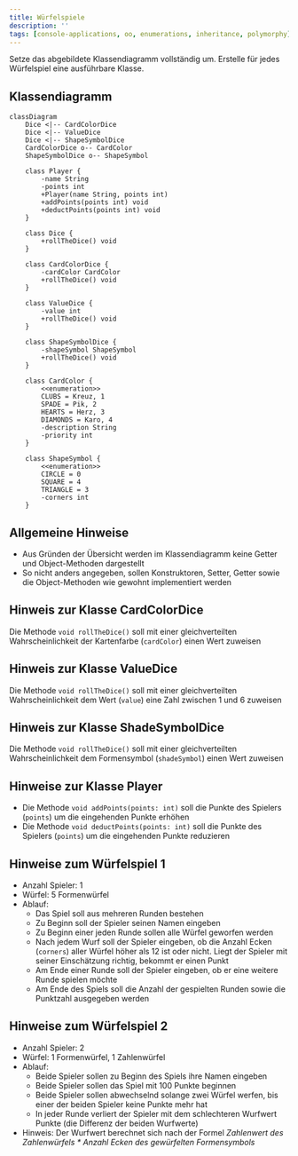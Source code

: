 ```yaml
---
title: Würfelspiele
description: ''
tags: [console-applications, oo, enumerations, inheritance, polymorphy]
---
```


Setze das abgebildete Klassendiagramm vollständig um. Erstelle für jedes
Würfelspiel eine ausführbare Klasse.

## Klassendiagramm

```mermaid
classDiagram
    Dice <|-- CardColorDice
    Dice <|-- ValueDice
    Dice <|-- ShapeSymbolDice
    CardColorDice o-- CardColor
    ShapeSymbolDice o-- ShapeSymbol

    class Player {
        -name String
        -points int
        +Player(name String, points int)
        +addPoints(points int) void
        +deductPoints(points int) void
    }

    class Dice {
        +rollTheDice() void
    }

    class CardColorDice {
        -cardColor CardColor
        +rollTheDice() void
    }

    class ValueDice {
        -value int
        +rollTheDice() void
    }

    class ShapeSymbolDice {
        -shapeSymbol ShapeSymbol
        +rollTheDice() void
    }

    class CardColor {
        <<enumeration>>
        CLUBS = Kreuz, 1
        SPADE = Pik, 2
        HEARTS = Herz, 3
        DIAMONDS = Karo, 4
        -description String
        -priority int
    }

    class ShapeSymbol {
        <<enumeration>>
        CIRCLE = 0
        SQUARE = 4
        TRIANGLE = 3
        -corners int
    }
```

## Allgemeine Hinweise

- Aus Gründen der Übersicht werden im Klassendiagramm keine Getter und
  Object-Methoden dargestellt
- So nicht anders angegeben, sollen Konstruktoren, Setter, Getter sowie die
  Object-Methoden wie gewohnt implementiert werden

## Hinweis zur Klasse CardColorDice

Die Methode `void rollTheDice()` soll mit einer gleichverteilten
Wahrscheinlichkeit der Kartenfarbe (`cardColor`) einen Wert zuweisen

## Hinweis zur Klasse ValueDice

Die Methode `void rollTheDice()` soll mit einer gleichverteilten
Wahrscheinlichkeit dem Wert (`value`) eine Zahl zwischen 1 und 6 zuweisen

## Hinweis zur Klasse ShadeSymbolDice

Die Methode `void rollTheDice()` soll mit einer gleichverteilten
Wahrscheinlichkeit dem Formensymbol (`shadeSymbol`) einen Wert zuweisen

## Hinweise zur Klasse Player

- Die Methode `void addPoints(points: int)` soll die Punkte des Spielers
  (`points`) um die eingehenden Punkte erhöhen
- Die Methode `void deductPoints(points: int)` soll die Punkte des Spielers
  (`points`) um die eingehenden Punkte reduzieren

## Hinweise zum Würfelspiel 1

- Anzahl Spieler: 1
- Würfel: 5 Formenwürfel
- Ablauf:
  - Das Spiel soll aus mehreren Runden bestehen
  - Zu Beginn soll der Spieler seinen Namen eingeben
  - Zu Beginn einer jeden Runde sollen alle Würfel geworfen werden
  - Nach jedem Wurf soll der Spieler eingeben, ob die Anzahl Ecken (`corners`)
    aller Würfel höher als 12 ist oder nicht. Liegt der Spieler mit seiner
    Einschätzung richtig, bekommt er einen Punkt
  - Am Ende einer Runde soll der Spieler eingeben, ob er eine weitere Runde
    spielen möchte
  - Am Ende des Spiels soll die Anzahl der gespielten Runden sowie die Punktzahl
    ausgegeben werden

## Hinweise zum Würfelspiel 2

- Anzahl Spieler: 2
- Würfel: 1 Formenwürfel, 1 Zahlenwürfel
- Ablauf:
  - Beide Spieler sollen zu Beginn des Spiels ihre Namen eingeben
  - Beide Spieler sollen das Spiel mit 100 Punkte beginnen
  - Beide Spieler sollen abwechselnd solange zwei Würfel werfen, bis einer der
    beiden Spieler keine Punkte mehr hat
  - In jeder Runde verliert der Spieler mit dem schlechteren Wurfwert Punkte
    (die Differenz der beiden Wurfwerte)
- Hinweis: Der Wurfwert berechnet sich nach der Formel _Zahlenwert des
  Zahlenwürfels \* Anzahl Ecken des gewürfelten Formensymbols_
